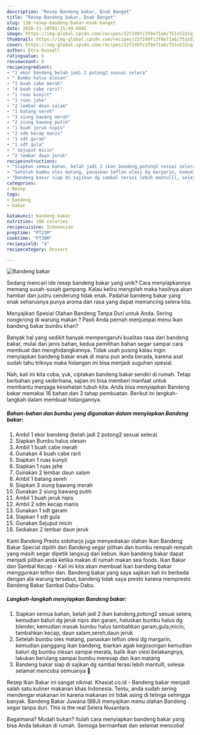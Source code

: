 ```yaml
---
description: "Resep Bandeng bakar, Enak Banget"
title: "Resep Bandeng bakar, Enak Banget"
slug: 138-resep-bandeng-bakar-enak-banget
date: 2020-11-10T01:15:49.604Z
image: https://img-global.cpcdn.com/recipes/22f249fc3f0e71a6/751x532cq70/bandeng-bakar-foto-resep-utama.jpg
thumbnail: https://img-global.cpcdn.com/recipes/22f249fc3f0e71a6/751x532cq70/bandeng-bakar-foto-resep-utama.jpg
cover: https://img-global.cpcdn.com/recipes/22f249fc3f0e71a6/751x532cq70/bandeng-bakar-foto-resep-utama.jpg
author: Etta Russell
ratingvalue: 5
reviewcount: 8
recipeingredient:
- "1 ekor bandeng belah jadi 2 potong2 sesuai selera"
- " Bumbu halus olesan"
- "1 buah cabe merah"
- "4 buah cabe rarit"
- "1 ruas kunyit"
- "1 ruas jahe"
- "2 lembar daun salam"
- "1 batang sereh"
- "3 siung bawang merah"
- "2 siung bawang putih"
- "1 buah jeruk nipis"
- "2 sdm kecap manis"
- "1 sdt garam"
- "1 sdt gula"
- " Sejuput micin"
- "2 lembar daun jeruk"
recipeinstructions:
- "Siapkan semua bahan, belah jadi 2 ikan bandeng,potong2 sesuai selera, kemudian baluri dg jeruk nipis dan garam, haluskan bumbu halus dg blender, kemudian masak bumbu halus tambahkan garam,gula,micin, tambahkan kecap, daun salam,sereh,daun jeruk"
- "Setelah bumbu oles matang, panaskan teflon olesi dg margarin, kemudian panggang ikan bandeng, biarkan agak kegosongan kemudian baluri dg bumbu olesan sampai merata, balik ikan olesi belakangnya, lakukan berulang sampai bumbu meresap dan ikan matang"
- "Bandeng bakar siap di sajikan dg sambal terasi lebih mantulll, selesai selamat mencoba semuanya 💛"
categories:
- Resep
tags:
- bandeng
- bakar

katakunci: bandeng bakar 
nutrition: 186 calories
recipecuisine: Indonesian
preptime: "PT23M"
cooktime: "PT30M"
recipeyield: "4"
recipecategory: Dessert

---
```



![Bandeng bakar](https://img-global.cpcdn.com/recipes/22f249fc3f0e71a6/751x532cq70/bandeng-bakar-foto-resep-utama.jpg)

Sedang mencari ide resep bandeng bakar yang unik? Cara menyiapkannya memang susah-susah gampang. Kalau keliru mengolah maka hasilnya akan hambar dan justru cenderung tidak enak. Padahal bandeng bakar yang enak seharusnya punya aroma dan rasa yang dapat memancing selera kita.

Menyajikan Spesial Olahan Bandeng Tanpa Duri untuk Anda. Sering nongkrong di warung makan ? Pasti Anda pernah menjumpai menu Ikan bandeng bakar bumbu khan?

Banyak hal yang sedikit banyak mempengaruhi kualitas rasa dari bandeng bakar, mulai dari jenis bahan, kedua pemilihan bahan segar sampai cara membuat dan menghidangkannya. Tidak usah pusing kalau ingin menyiapkan bandeng bakar enak di mana pun anda berada, karena asal sudah tahu triknya maka hidangan ini bisa menjadi suguhan spesial.


Nah, kali ini kita coba, yuk, ciptakan bandeng bakar sendiri di rumah. Tetap berbahan yang sederhana, sajian ini bisa memberi manfaat untuk membantu menjaga kesehatan tubuh kita. Anda bisa menyiapkan Bandeng bakar memakai 16 bahan dan 3 tahap pembuatan. Berikut ini langkah-langkah dalam membuat hidangannya.

<!--inarticleads1-->

##### Bahan-bahan dan bumbu yang digunakan dalam menyiapkan Bandeng bakar:

1. Ambil 1 ekor bandeng (belah jadi 2 potong2 sesuai selera)
1. Siapkan  Bumbu halus olesan
1. Ambil 1 buah cabe merah
1. Gunakan 4 buah cabe rarit
1. Siapkan 1 ruas kunyit
1. Siapkan 1 ruas jahe
1. Gunakan 2 lembar daun salam
1. Ambil 1 batang sereh
1. Siapkan 3 siung bawang merah
1. Gunakan 2 siung bawang putih
1. Ambil 1 buah jeruk nipis
1. Ambil 2 sdm kecap manis
1. Gunakan 1 sdt garam
1. Siapkan 1 sdt gula
1. Gunakan  Sejuput micin
1. Sediakan 2 lembar daun jeruk


Kami Bandeng Presto sidoharjo juga menyediakan olahan Ikan Bandeng Bakar Special dipilih dari Bandeng segar pilihan dan bumbu rempah rempah yang masih segar dipetik langsug dari kebun. Ikan bandeng bakar dapat menjadi pilihan anda ketika makan di rumah makan sea foods. Ikan Bakar dan Sambal Kecap - Kali ini kita akan membuat ikan bandeng bakar menggunkan teflon dan. Bandeng bakar yang saya sajikan kali ini berbeda dengan ala warung tersebut, bandeng tidak saya presto karena mempresto Bandeng Bakar Sambal Dabu-Dabu. 

<!--inarticleads2-->

##### Langkah-langkah menyiapkan Bandeng bakar:

1. Siapkan semua bahan, belah jadi 2 ikan bandeng,potong2 sesuai selera, kemudian baluri dg jeruk nipis dan garam, haluskan bumbu halus dg blender, kemudian masak bumbu halus tambahkan garam,gula,micin, tambahkan kecap, daun salam,sereh,daun jeruk
1. Setelah bumbu oles matang, panaskan teflon olesi dg margarin, kemudian panggang ikan bandeng, biarkan agak kegosongan kemudian baluri dg bumbu olesan sampai merata, balik ikan olesi belakangnya, lakukan berulang sampai bumbu meresap dan ikan matang
1. Bandeng bakar siap di sajikan dg sambal terasi lebih mantulll, selesai selamat mencoba semuanya 💛


Resep Ikan Bakar ini sangat nikmat. Khasiat.co.id - Bandeng bakar menjadi salah satu kuliner makanan khas Indonesia. Tentu, anda sudah sering mendengar makanan ini karena makanan ini tidak asing di telinga sehingga banyak. Bandeng Bakar Juwana (BBJ) menyajikan menu olahan Bandeng segar tanpa duri. This is the real Selera Nusantara. 

Bagaimana? Mudah bukan? Itulah cara menyiapkan bandeng bakar yang bisa Anda lakukan di rumah. Semoga bermanfaat dan selamat mencoba!
